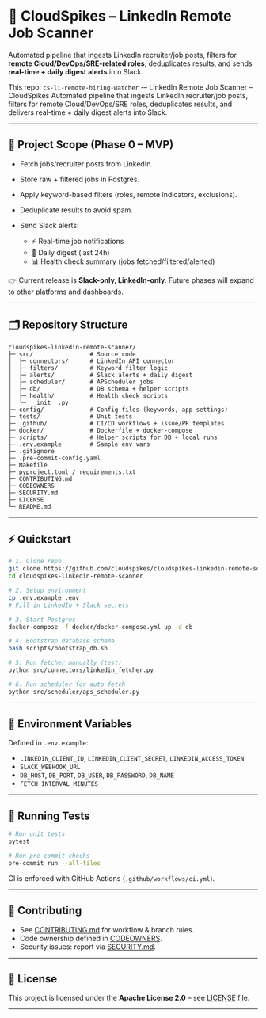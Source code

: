 # 📌 CloudSpikes – LinkedIn Remote Job Scanner

Automated pipeline that ingests LinkedIn recruiter/job posts, filters for **remote Cloud/DevOps/SRE-related roles**, deduplicates results, and sends **real-time + daily digest alerts** into Slack.

This repo: `cs-li-remote-hiring-watcher` -– LinkedIn Remote Job Scanner – CloudSpikes Automated pipeline that ingests LinkedIn recruiter/job posts, filters for remote Cloud/DevOps/SRE roles, deduplicates results, and delivers real-time + daily digest alerts into Slack.

---

## 🎯 Project Scope (Phase 0 – MVP)

* Fetch jobs/recruiter posts from LinkedIn.
* Store raw + filtered jobs in Postgres.
* Apply keyword-based filters (roles, remote indicators, exclusions).
* Deduplicate results to avoid spam.
* Send Slack alerts:

  * ⚡ Real-time job notifications
  * 📩 Daily digest (last 24h)
  * 📊 Health check summary (jobs fetched/filtered/alerted)

👉 Current release is **Slack-only, LinkedIn-only**. Future phases will expand to other platforms and dashboards.

---

## 🗂️ Repository Structure

```
cloudspikes-linkedin-remote-scanner/
├─ src/                # Source code
│  ├─ connectors/      # LinkedIn API connector
│  ├─ filters/         # Keyword filter logic
│  ├─ alerts/          # Slack alerts + daily digest
│  ├─ scheduler/       # APScheduler jobs
│  ├─ db/              # DB schema + helper scripts
│  ├─ health/          # Health check scripts
│  └─ __init__.py
├─ config/             # Config files (keywords, app settings)
├─ tests/              # Unit tests
├─ .github/            # CI/CD workflows + issue/PR templates
├─ docker/             # Dockerfile + docker-compose
├─ scripts/            # Helper scripts for DB + local runs
├─ .env.example        # Sample env vars
├─ .gitignore
├─ .pre-commit-config.yaml
├─ Makefile
├─ pyproject.toml / requirements.txt
├─ CONTRIBUTING.md
├─ CODEOWNERS
├─ SECURITY.md
├─ LICENSE
└─ README.md
```

---

## ⚡ Quickstart

```bash
# 1. Clone repo
git clone https://github.com/cloudspikes/cloudspikes-linkedin-remote-scanner.git
cd cloudspikes-linkedin-remote-scanner

# 2. Setup environment
cp .env.example .env
# Fill in LinkedIn + Slack secrets

# 3. Start Postgres
docker-compose -f docker/docker-compose.yml up -d db

# 4. Bootstrap database schema
bash scripts/bootstrap_db.sh

# 5. Run fetcher manually (test)
python src/connectors/linkedin_fetcher.py

# 6. Run scheduler for auto fetch
python src/scheduler/aps_scheduler.py
```

---

## 🔑 Environment Variables

Defined in `.env.example`:

* `LINKEDIN_CLIENT_ID`, `LINKEDIN_CLIENT_SECRET`, `LINKEDIN_ACCESS_TOKEN`
* `SLACK_WEBHOOK_URL`
* `DB_HOST`, `DB_PORT`, `DB_USER`, `DB_PASSWORD`, `DB_NAME`
* `FETCH_INTERVAL_MINUTES`

---

## 🧪 Running Tests

```bash
# Run unit tests
pytest

# Run pre-commit checks
pre-commit run --all-files
```

CI is enforced with GitHub Actions (`.github/workflows/ci.yml`).

---

## 🤝 Contributing

* See [CONTRIBUTING.md](CONTRIBUTING.md) for workflow & branch rules.
* Code ownership defined in [CODEOWNERS](CODEOWNERS).
* Security issues: report via [SECURITY.md](SECURITY.md).

---

## 📌 License

This project is licensed under the **Apache License 2.0** – see [LICENSE](LICENSE) file.

---